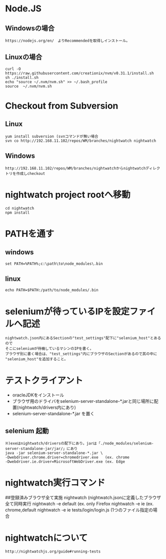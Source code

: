 # Node.JS
## Windowsの場合
    https://nodejs.org/en/　よりRecommendedを取得しインストール。

## Linuxの場合
    curl -O https://raw.githubusercontent.com/creationix/nvm/v0.31.1/install.sh
    sh ./install.sh
    echo "source ~/.nvm/nvm.sh" >> ~/.bash_profile
    source  ~/.nvm/nvm.sh

# Checkout from Subversion
## Linux
    yum install subversion (svnコマンドが無い場合
    svn co http://192.168.11.102/repos/WM/branches/nightwatch nightwatch
## Windows
    http://192.168.11.102/repos/WM/branches/nightwatchからnightwatchディレクトリを作成しcheckout

# nightwatch project rootへ移動
    cd nightwatch
    npm install

# PATHを通す
## windows
    set PATH=%PATH%;c:\path\to\node_modules\.bin
## linux
    echo PATH=$PATH:/path/to/node_modules/.bin

# seleniumが待っているIPを設定ファイルへ記述
    nightwatch.json内にあるSectionの"test_settings"配下に"selenium_host"とあるので
    そこにseleniumが待機しているマシンのIPを書く。
    ブラウザ別に書く場合は、"test_settings"内にブラウザのSectionがあるので其の中に
    "selenium_host"を追加すること。

# テストクライアント
* oracleJDKをインストール
* ブラウザ用のドライバをselenium-server-standalone-*.jarと同じ場所に配置(nightwatch/drivers内にあり)
* selenium-server-standalone-*.jar を置く

## selenium 起動
    ※)exeはnightwatch/driversの配下にあり。jarは「./node_modules/selenium-server-standalone-jar/jar/」にあり
    java -jar selenium-server-standalone-*.jar \
    -Dwebdriver.chrome.driver=chromedriver.exe   (ex. chrome
    -Dwebdriver.ie.driver=MicrosoftWebDriver.exe (ex. Edge

# nightwatch実行コマンド
##登録済みブラウザ全て実施
    nightwatch       (nightwatch.jsonに定義したブラウザ全て同時実行
    nightwatch -e default (ex. only Firefox
    nightwatch -e ie (ex. chrome,default
    nightwatch -e ie tests/login/login.js (1つのファイル指定の場合

# nightwatchについて
    http://nightwatchjs.org/guide#running-tests
